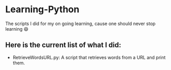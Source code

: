 # Learning-Python
The scripts I did for my on going learning, cause one should never stop learning 😄 

## Here is the current list of what I did:
- RetrieveWordsURL.py: A script that retrieves words from a URL and print them.
